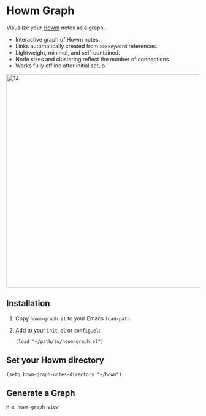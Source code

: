 # Howm Graph 

Visualize your [Howm](https://github.com/kaorahi/howm) notes as a graph.

- Interactive graph of Howm notes.
- Links automatically created from `>>>keyword` references.
- Lightweight, minimal, and self-contained.
- Node sizes and clustering reflect the number of connections.
- Works fully offline after initial setup.

<img width="900" height="556" alt="14" src="https://github.com/user-attachments/assets/458897dd-8059-481f-9e42-a68b51d4f2e7" />

## Installation

1. Copy `howm-graph.el` to your Emacs `load-path`.  
2. Add to your `init.el` or `config.el`:

   ```elisp
   (load "~/path/to/howm-graph.el")

## Set your Howm directory 

```(setq howm-graph-notes-directory "~/howm") ```

## Generate a Graph

```M-x howm-graph-view```
